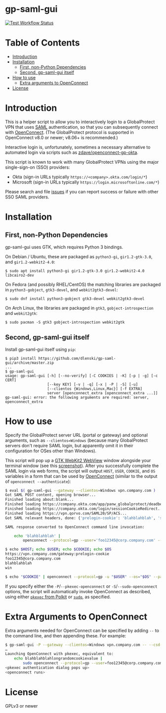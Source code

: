 gp-saml-gui
===========

[![Test Workflow Status](https://github.com/dlenski/gp-saml-gui/workflows/build/badge.svg)](https://github.com/dlenski/gp-saml-gui/actions/workflows/test.yml)

Table of Contents
=================

  * [Introduction](#introduction)
  * [Installation](#installation)
    * [First, non-Python Dependencies](#first-non-python-dependencies)
    * [Second, gp-saml-gui itself](#second-gp-saml-gui-itself)
  * [How to use](#how-to-use)
    * [Extra arguments to OpenConnect](#extra-arguments-to-openconnect)
  * [License](#license)

Introduction
============

This is a helper script to allow you to interactively login to a GlobalProtect VPN
that uses [SAML](https://en.wikipedia.org/wiki/Security_Assertion_Markup_Language)
authentication, so that you can subsequently connect with [OpenConnect](https://www.infradead.org/openconnect).
(The GlobalProtect protocol is supported in OpenConnect v8.0 or newer; v8.06+ is recommended.)

Interactive login is, unfortunately, sometimes a necessary alternative to automated
login via scripts such as
[zdave/openconnect-gp-okta](https://github.com/zdave/openconnect-gp-okta).

This script is known to work with many GlobalProtect VPNs using the major single-sign-on (SSO) providers:

- Okta (sign-in URLs typically `https://<company>.okta.com/login/*`)
- Microsoft (sign-in URLs typically `https://login.microsoftonline.com/*`)

Please search and file [issues](https://github.com/dlenski/gp-saml-gui/issues) if you can report success
or failure with other SSO SAML providers.

Installation
============

First, non-Python Dependencies
------------------------------

gp-saml-gui uses GTK, which requires Python 3 bindings.

On Debian / Ubuntu, these are packaged as `python3-gi`, `gir1.2-gtk-3.0`, and
`gir1.2-webkit2-4.0`:

```
$ sudo apt install python3-gi gir1.2-gtk-3.0 gir1.2-webkit2-4.0 libcairo2-dev
```

On Fedora (and possibly RHEL/CentOS) the matching libraries are packaged in
`python3-gobject`, `gtk3-devel`, and `webkit2gtk3-devel`:

```
$ sudo dnf install python3-gobject gtk3-devel webkit2gtk3-devel
```

On Arch Linux, the libraries are packaged in `gtk3`, `gobject-introspection`
and `webkit2gtk`:

```
$ sudo pacman -S gtk3 gobject-introspection webkit2gtk
```

Second, gp-saml-gui itself
--------------------------

Install gp-saml-gui itself using `pip`:

```
$ pip3 install https://github.com/dlenski/gp-saml-gui/archive/master.zip
...
$ gp-saml-gui
usage: gp-saml-gui [-h] [--no-verify] [-C COOKIES | -K] [-p | -g] [-c CERT]
                   [--key KEY] [-v | -q] [-x | -P | -S] [-u]
                   [--clientos {Windows,Linux,Mac}] [-f EXTRA]
                   server [openconnect_extra [openconnect_extra ...]]
gp-saml-gui: error: the following arguments are required: server, openconnect_extra
```

How to use
==========

Specify the GlobalProtect server URL (portal or gateway) and optional
arguments, such as `--clientos=Windows` (because many GlobalProtect
servers don't require SAML login, but apparently omit it in their configuration
for OSes other than Windows).

This script will pop up a [GTK WebKit2 WebView](https://webkitgtk.org/) window
alongside your terminal window (see this [screenshot](screenshot.png)).
After you successfully complete the SAML login via web forms, the script will output
`HOST`, `USER`, `COOKIE`, and `OS` variables in a form that can be used by
[OpenConnect](http://www.infradead.org/openconnect/juniper.html)
(similar to the output of `openconnect --authenticate`):

```sh
$ eval $( gp-saml-gui --gateway --clientos=Windows vpn.company.com )
Got SAML POST content, opening browser...
Finished loading about:blank...
Finished loading https://company.okta.com/app/panw_globalprotect/deadbeefFOOBARba1234/sso/saml...
Finished loading https://company.okta.com/login/sessionCookieRedirect...
Finished loading https://vpn.qorvo.com/SAML20/SP/ACS...
Got SAML relevant headers, done: {'prelogin-cookie': 'blahblahblah', 'saml-username': 'foo12345@corp.company.com', 'saml-slo': 'no', 'saml-auth-status': '1'}

SAML response converted to OpenConnect command line invocation:

    echo 'blahblahblah' |
        openconnect --protocol=gp --user='foo12345@corp.company.com' --os=win --usergroup=gateway:prelogin-cookie --passwd-on-stdin vpn.company.com

$ echo $HOST; echo $USER; echo $COOKIE; echo $OS
https://vpn.company.com/gateway:prelogin-cookie
foo12345@corp.company.com
blahblahblah
win

$ echo "$COOKIE" | openconnect --protocol=gp -u "$USER" --os="$OS" --passwd-on-stdin "$HOST"
```

If you specify either the `-P`/`--pkexec-openconnect` or `-S`/`--sudo-openconnect` options, the script
will automatically invoke OpenConnect as described, using either [`pkexec` from Polkit](https://www.freedesktop.org/software/polkit/docs/0.106/polkit.8.html)
or [`sudo`](https://www.sudo.ws/), as specified.

# Extra Arguments to OpenConnect

Extra arguments needed for OpenConnect can be specified by adding ` -- ` to the command line, and then
appending these. For example:

```sh
$ gp-saml-gui -P --gateway --clientos=Windows vpn.company.com -- --csd-wrapper=hip-report.sh
…
Launching OpenConnect with pkexec, equivalent to:
    echo blahblahblahlongrandomcookievalue |
        sudo openconnect --protocol=gp --user=foo12345@corp.company.com --os=win --usergroup=gateway:prelogin-cookie --passwd-on-stdin vpn.company.com
<pkexec authentication dialog pops up>
<openconnect runs>
```

License
=======

GPLv3 or newer
